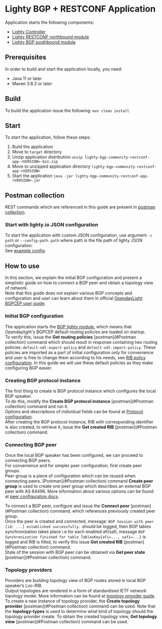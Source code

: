 # Lighty BGP + RESTCONF Application

Application starts the following components:
* [Lighty Controller](../../lighty-core/lighty-controller/README.md)
* [Lighty RESTCONF northbound module](../../lighty-modules/lighty-restconf-nb-community/README.md)
* [Lighty BGP southbound module](../../lighty-modules/lighty-bgp/README.md)

## Prerequisites

In order to build and start the application locally, you need:
* Java 11 or later 
* Maven 3.8.3 or later

## Build

To build the application issue the following:
`mvn clean install`

## Start 

To start the application, follow these steps:
1. Build the application
2. Move to `target` directory
3. Unzip application distribution `unzip lighty-bgp-community-restconf-app-<VERSION>-bin.zip`
4. Move to unzipped application directory `lighty-bgp-community-restconf-app-<VERSION>`
5. Start the application `java -jar lighty-bgp-community-restconf-app-<VERSION>.jar`

## Postman collection

REST commands which are referenced in this guide are present in [postman collection](LIGHTY-BGP.postman_collection.json).

### Start with lighty.io JSON configuration

To start the application with custom JSON configuration, use argument `-c path` or `--config-path path`
where path is the file path of lighty JSON configuration.  
 See [example config](src/main/resources/lightyConfiguration.json).

## How to use
In this section, we explain the initial BGP configuration and present a simplistic guide on how to connect a BGP peer
and obtain a topology view of network.  
Note that this guide does not explain various BGP concepts and configuration and user can learn about them in official
[OpendayLight BGPCEP user guide](https://docs.opendaylight.org/projects/bgpcep/en/latest/bgp/index.html). 

### Initial BGP configuration

The application starts the [BGP lighty module](../../lighty-modules/lighty-bgp/README.md), which means that Opendaylight's BGPCEP
default routing policies are loaded on startup.  
To verify this, issue the **Get routing policies** [postman](#Postman collection) command which should result in response containing two routing policies:
`default-odl-export-policy` and `default-odl-import-policy`.
These policies are imported as a part of initial configuration only for convenience and user is free to change them according
to his needs, see [RIB policy configuration](https://docs.opendaylight.org/projects/bgpcep/en/latest/bgp/bgp-user-guide-rib-config-policies.html).
In this guide we will use these default policies as they make configuring BGP easier.

### Creating BGP protocol instance

The first thing to create is BGP protocol instance which configures the local BGP speaker.  
To do this, modify the **Create BGP protocol instance** [postman](#Postman collection) command and run it.  
Options and descriptions of individual fields can be found at [Protocol configuration](https://docs.opendaylight.org/projects/bgpcep/en/latest/bgp/bgp-user-guide-protocol-configuration.html).  
After creating the BGP protocol instance, RIB with corresponding identifier is also created, to retrieve it, issue the
**Get created RIB** [postman](#Postman collection) command.

### Connecting BGP peer

Once the local BGP speaker has been configured, we can proceed to connecting BGP peers.  
For convenience and for simpler peer configuration, first create peer groups.  
Peer group is a piece of configuration which can be reused when connecting peers. [Postman](#Postman collection) command **Create peer group** is used to
create one peer group which describes an external BGP peer with AS 64496. More information about various options can be found at
[peer configuration docs](https://docs.opendaylight.org/projects/bgpcep/en/latest/bgp/bgp-user-guide-bgp-peering.html).  
  
  
To connect a BGP peer, configure and issue the **Connect peer** [postman](#Postman collection) command, which references
previously created peer group.  
Once the peer is created and connected, message:
`BGP Session with peer [id: ...] established successfully.` should be logged, then BGP tables synchronization takes place i.e
for each enabled afi/safi, message `BGP Synchronization finished for table TablesKey{afi=..., safi=...}` is logged and RIB is filled,
to verify this issue **Get created RIB** [postman](#Postman collection) command.  
State of the session with BGP peer can be obtained via **Get peer state** [postman](#Postman collection) command.

### Topology providers

Providers are building topology view of BGP routes stored in local BGP speaker’s Loc-RIB.  
Output topologies are rendered in a form of standardised IETF network topology model. More information can be found at
[topology provider guide](https://docs.opendaylight.org/projects/bgpcep/en/latest/bgp/bgp-user-guide-topology-provider.html).  
To create a new instance of topology provider, the **Create topology provider** [postman](#Postman collection) command
can be used. Note that the **topology-types** is used to determine what kind of topology should the topology provider create.
To obtain the created topology view, **Get topology view** [postman](#Postman collection) command can be used.
